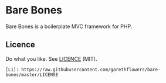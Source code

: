 # Bare Bones

Bare Bones is a boilerplate MVC framework for PHP.

## Licence

Do what you like. See [LICENCE](L1) (MIT).

	[L1]: https://raw.githubusercontent.com/garethflowers/bare-bones/master/LICENSE
